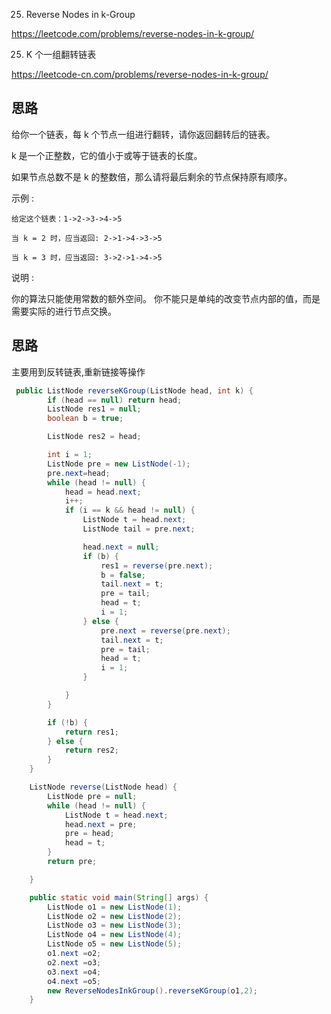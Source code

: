25. Reverse Nodes in k-Group

<https://leetcode.com/problems/reverse-nodes-in-k-group/>

25. K 个一组翻转链表

<https://leetcode-cn.com/problems/reverse-nodes-in-k-group/>

## 思路

给你一个链表，每 k 个节点一组进行翻转，请你返回翻转后的链表。

k 是一个正整数，它的值小于或等于链表的长度。

如果节点总数不是 k 的整数倍，那么请将最后剩余的节点保持原有顺序。

示例 :
```
给定这个链表：1->2->3->4->5

当 k = 2 时，应当返回: 2->1->4->3->5

当 k = 3 时，应当返回: 3->2->1->4->5
```
说明 :

你的算法只能使用常数的额外空间。
你不能只是单纯的改变节点内部的值，而是需要实际的进行节点交换。

## 思路

主要用到反转链表,重新链接等操作

```java
 public ListNode reverseKGroup(ListNode head, int k) {
        if (head == null) return head;
        ListNode res1 = null;
        boolean b = true;

        ListNode res2 = head;

        int i = 1;
        ListNode pre = new ListNode(-1);
        pre.next=head;
        while (head != null) {
            head = head.next;
            i++;
            if (i == k && head != null) {
                ListNode t = head.next;
                ListNode tail = pre.next;

                head.next = null;
                if (b) {
                    res1 = reverse(pre.next);
                    b = false;
                    tail.next = t;
                    pre = tail;
                    head = t;
                    i = 1;
                } else {
                    pre.next = reverse(pre.next);
                    tail.next = t;
                    pre = tail;
                    head = t;
                    i = 1;
                }

            }
        }

        if (!b) {
            return res1;
        } else {
            return res2;
        }
    }

    ListNode reverse(ListNode head) {
        ListNode pre = null;
        while (head != null) {
            ListNode t = head.next;
            head.next = pre;
            pre = head;
            head = t;
        }
        return pre;

    }

    public static void main(String[] args) {
        ListNode o1 = new ListNode(1);
        ListNode o2 = new ListNode(2);
        ListNode o3 = new ListNode(3);
        ListNode o4 = new ListNode(4);
        ListNode o5 = new ListNode(5);
        o1.next =o2;
        o2.next =o3;
        o3.next =o4;
        o4.next =o5;
        new ReverseNodesInkGroup().reverseKGroup(o1,2);
    }
```